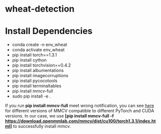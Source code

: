 # wheat-detection
# Install Dependencies
- conda create -n env_wheat
- conda activate env_wheat
- pip install torch==1.3.1
- pip install cython
- pip install torchvision==0.4.2
- pip install albumentations
- pip install imagecorruptions
- pip install pycocotools
- pip install terminaltables
- pip install mmcv-full
- sudo pip install -e .


If you run **pip install mmcv-full** meet wrong notification, you can see [here](https://github.com/open-mmlab/mmcv#install-with-pip) for different versions of MMCV compatible to different PyTorch and CUDA versions. In our case, we use **[pip install mmcv-full -f https://download.openmmlab.com/mmcv/dist/cu100/torch1.3.1/index.html]** to successfully install mmcv.
